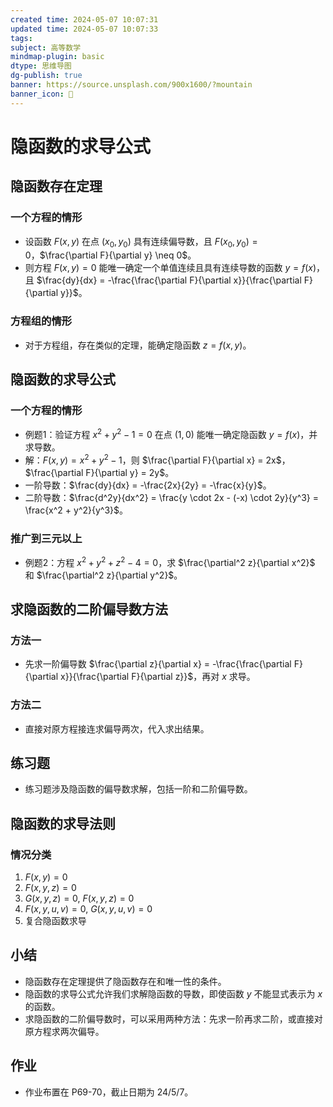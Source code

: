 ```yaml
---
created time: 2024-05-07 10:07:31
updated time: 2024-05-07 10:07:33
tags: 
subject: 高等数学
mindmap-plugin: basic
dtype: 思维导图
dg-publish: true
banner: https://source.unsplash.com/900x1600/?mountain
banner_icon: 👾
---
```

# 隐函数的求导公式
## 隐函数存在定理
### 一个方程的情形
- 设函数 $F(x, y)$ 在点 $(x_0, y_0)$ 具有连续偏导数，且 $F(x_0, y_0) = 0$，$\frac{\partial F}{\partial y} \neq 0$。
- 则方程 $F(x, y) = 0$ 能唯一确定一个单值连续且具有连续导数的函数 $y = f(x)$，且 $\frac{dy}{dx} = -\frac{\frac{\partial F}{\partial x}}{\frac{\partial F}{\partial y}}$。

### 方程组的情形
- 对于方程组，存在类似的定理，能确定隐函数 $z = f(x, y)$。

## 隐函数的求导公式
### 一个方程的情形
- 例题1：验证方程 $x^2 + y^2 - 1 = 0$ 在点 $(1, 0)$ 能唯一确定隐函数 $y = f(x)$，并求导数。
- 解：$F(x, y) = x^2 + y^2 - 1$，则 $\frac{\partial F}{\partial x} = 2x$，$\frac{\partial F}{\partial y} = 2y$。
- 一阶导数：$\frac{dy}{dx} = -\frac{2x}{2y} = -\frac{x}{y}$。
- 二阶导数：$\frac{d^2y}{dx^2} = \frac{y \cdot 2x - (-x) \cdot 2y}{y^3} = \frac{x^2 + y^2}{y^3}$。

### 推广到三元以上
- 例题2：方程 $x^2 + y^2 + z^2 - 4 = 0$，求 $\frac{\partial^2 z}{\partial x^2}$ 和 $\frac{\partial^2 z}{\partial y^2}$。

## 求隐函数的二阶偏导数方法
### 方法一
- 先求一阶偏导数 $\frac{\partial z}{\partial x} = -\frac{\frac{\partial F}{\partial x}}{\frac{\partial F}{\partial z}}$，再对 $x$ 求导。

### 方法二
- 直接对原方程接连求偏导两次，代入求出结果。

## 练习题
- 练习题涉及隐函数的偏导数求解，包括一阶和二阶偏导数。

## 隐函数的求导法则
### 情况分类
1. $F(x, y) = 0$
2. $F(x, y, z) = 0$
3. $G(x, y, z) = 0$, $F(x, y, z) = 0$
4. $F(x, y, u, v) = 0$, $G(x, y, u, v) = 0$
5. 复合隐函数求导

## 小结
- 隐函数存在定理提供了隐函数存在和唯一性的条件。
- 隐函数的求导公式允许我们求解隐函数的导数，即使函数 $y$ 不能显式表示为 $x$ 的函数。
- 求隐函数的二阶偏导数时，可以采用两种方法：先求一阶再求二阶，或直接对原方程求两次偏导。

## 作业
- 作业布置在 P69-70，截止日期为 24/5/7。
